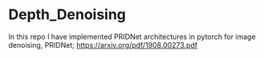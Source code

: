 # Depth_Denoising
In this repo I have implemented PRIDNet architectures in pytorch for image denoising,
PRIDNet; https://arxiv.org/pdf/1908.00273.pdf

